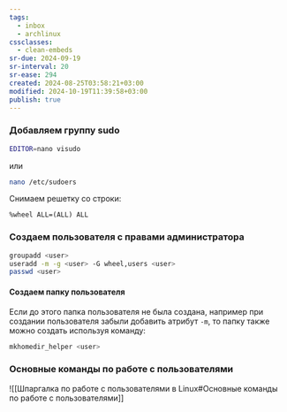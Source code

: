 ```yaml
---
tags:
  - inbox
  - archlinux
cssclasses:
  - clean-embeds
sr-due: 2024-09-19
sr-interval: 20
sr-ease: 294
created: 2024-08-25T03:58:21+03:00
modified: 2024-10-19T11:39:58+03:00
publish: true
---
```

### Добавляем группу sudo

```sh
EDITOR=nano visudo
```

или

```sh
nano /etc/sudoers
```

Снимаем решетку со строки:

```
%wheel ALL=(ALL) ALL
```

### Создаем пользователя с правами администратора

```sh
groupadd <user>
useradd -m -g <user> -G wheel,users <user>
passwd <user>
```

#### Создаем папку пользователя

Если до этого папка пользователя не была создана, например при создании пользователя забыли добавить атрибут `-m`, то папку также можно создать используя команду:

```sh
mkhomedir_helper <user>
```

### Основные команды по работе с пользователями

![[Шпаргалка по работе с пользователями в Linux#Основные команды по работе с пользователями]]
